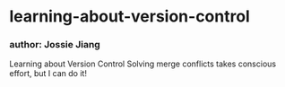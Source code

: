# learning-about-version-control
### author: Jossie Jiang
Learning about Version Control
Solving merge conflicts takes conscious effort, but I can do it!
